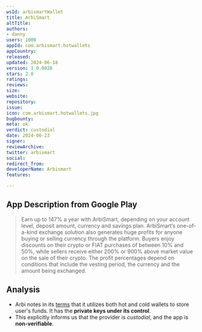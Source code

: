 ```yaml
---
wsId: arbismartWallet
title: ArbiSmart
altTitle: 
authors:
- danny
users: 1000
appId: com.arbismart.hotwallets
appCountry: 
released: 
updated: 2024-06-18
version: 1.0.0028
stars: 2.8
ratings: 
reviews: 
size: 
website: 
repository: 
issue: 
icon: com.arbismart.hotwallets.jpg
bugbounty: 
meta: ok
verdict: custodial
date: 2024-06-23
signer: 
reviewArchive: 
twitter: arbismart
social: 
redirect_from: 
developerName: Arbismart
features: 

---
```


## App Description from Google Play

  > Earn up to 147% a year with ArbiSmart, depending on your account level, deposit amount, currency and savings plan. ArbiSmart’s one-of-a-kind exchange solution also generates huge profits for anyone buying or selling currency through the platform. Buyers enjoy discounts on their crypto or FIAT purchases of between 10% and 50%, while sellers receive either 200% or 900% above market value on the sale of their crypto. The profit percentages depend on conditions that include the vesting period, the currency and the amount being exchanged.

## Analysis 

- Arbi notes in its [terms](https://arbismart.com/terms-and-conditions/) that it utilizes both hot and cold wallets to store user's funds. It has the **private keys under its control**. 
- This explicitly informs us that the provider is *custodial*, and the app is **non-verifiable**.